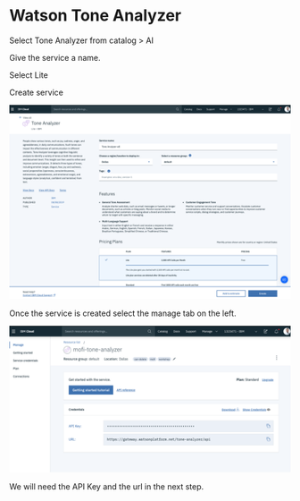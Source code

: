 # Watson Tone Analyzer

Select Tone Analyzer from catalog &gt; AI

Give the service a name.

Select Lite

Create service

![](../.gitbook/assets/image%20%286%29.png)

Once the service is created select the manage tab on the left.

![](../.gitbook/assets/image%20%288%29.png)

We will need the API Key and the url in the next step.

